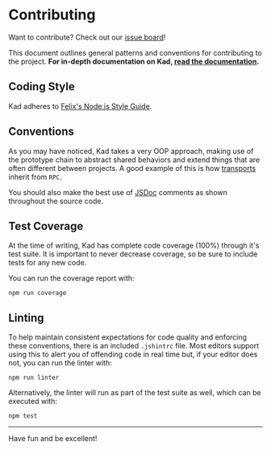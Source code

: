 Contributing
============

Want to contribute? Check out our [issue board](http://waffle.io/kadtools/kad)!

This document outlines general patterns and conventions for contributing
to the project. **For in-depth documentation on Kad,
[read the documentation](http://kadtools.github.io).**

Coding Style
------------

Kad adheres to
[Felix's Node.js Style Guide](https://github.com/felixge/node-style-guide).

Conventions
-----------

As you may have noticed, Kad takes a very OOP approach, making use of the
prototype chain to abstract shared behaviors and extend things that are often
different between projects. A good example of this is how
[transports](doc/custom-transports.md) inherit from `RPC`.

You should also make the best use of [JSDoc](http://usejsdoc.org/) comments as
shown throughout the source code.

Test Coverage
-------------

At the time of writing, Kad has complete code coverage (100%) through
it's test suite. It is important to never decrease coverage, so be sure to
include tests for any new code.

You can run the coverage report with:

```
npm run coverage
```

Linting
-------

To help maintain consistent expectations for code quality and enforcing these
conventions, there is an included `.jshintrc` file. Most editors support using
this to alert you of offending code in real time but, if your editor does not,
you can run the linter with:

```
npm run linter
```

Alternatively, the linter will run as part of the test suite as well, which can
be executed with:

```
npm test
```

---

Have fun and be excellent!
